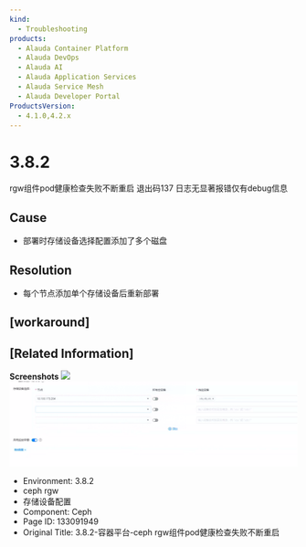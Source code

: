```yaml
---
kind:
  - Troubleshooting
products:
  - Alauda Container Platform
  - Alauda DevOps
  - Alauda AI
  - Alauda Application Services
  - Alauda Service Mesh
  - Alauda Developer Portal
ProductsVersion:
  - 4.1.0,4.2.x
---
```

<!-- A type of document that involves encountering a fault, diagnosing it, performing root cause analysis, and providing solutions. -->

# 3.8.2

rgw组件pod健康检查失败不断重启 退出码137 日志无显著报错仅有debug信息

## Cause
- 部署时存储设备选择配置添加了多个磁盘

## Resolution
- 每个节点添加单个存储设备后重新部署

## [workaround]

## [Related Information]
**Screenshots**
![](https://pro-upload-center.udeskcs.com/tid99781/1668685144_99781_e9db68_f0bab4ef3e1749441b3d679a37.png?Expires=1672568420&OSSAccessKeyId=bPexlr6MCcadDhfu&Signature=1Nu11jkNZPQ5dwLhZn25MoaWcwg%3D)
![](assets/3-8-2-rong-qi-ping-tai-ceph-rgwzu-jian-podjian-kang-jian-cha-shi-bai-bu-duan-zho/mceclip1_1668766747559_u66og.png)
- Environment: 3.8.2
- ceph rgw
- 存储设备配置
- Component: Ceph
- Page ID: 133091949
- Original Title: 3.8.2-容器平台-ceph rgw组件pod健康检查失败不断重启
